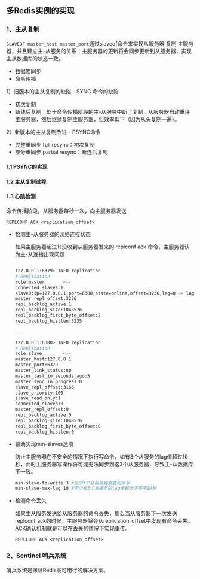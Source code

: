 ## 多Redis实例的实现



### 1、主从复制

`SLAVEOF master_host master_port`通过slaveof命令来实现从服务器 复制 主服务器，并且建立主-从服务的关系：主服务器的更新将会同步更新到从服务器，实现主从数据库的状态一致。

- 数据库同步
- 命令传播



1）旧版本的主从复制的缺陷 - SYNC 命令的缺陷

- 初次复制
- 断线后复制：处于命令传播阶段的主-从服务中断了复制，从服务器自动重连主服务器，然后继续复制主服务器，但效率低下（因为从头复制一遍）。



2）新版本的主从复制改进 - PSYNC命令

- 完整重同步  full resync：初次复制
- 部分重同步 partial resync：断连后复制



#### 1.1 PSYNC的实现

#### 1.2 主从复制过程

#### 1.3 心跳检测

命令传播阶段，从服务器每秒一次，向主服务器发送

`REPLCONF ACK <replication_offset>`

- 检测主-从服务器的网络连接状态

  如果主服务器超过1s没收到从服务器发来的 replconf ack 命令，主服务器认为主-从连接出现问题

  ```bash
  
  127.0.0.1:6379> INFO replication
  # Replication
  role:master		<-- 
  connected_slaves:1
  slave0:ip=127.0.0.1,port=6380,state=online,offset=3236,lag=0 <- lag:间隔上次心跳检测的秒数
  master_repl_offset:3236
  repl_backlog_active:1
  repl_backlog_size:1048576
  repl_backlog_first_byte_offset:2
  repl_backlog_histlen:3235
  
  --- 
  
  127.0.0.1:6380> INFO replication
  # Replication
  role:slave		<-- 
  master_host:127.0.0.1
  master_port:6379
  master_link_status:up
  master_last_io_seconds_ago:5
  master_sync_in_progress:0
  slave_repl_offset:3166
  slave_priority:100
  slave_read_only:1
  connected_slaves:0
  master_repl_offset:0
  repl_backlog_active:0
  repl_backlog_size:1048576
  repl_backlog_first_byte_offset:0
  repl_backlog_histlen:0
  ```

  

- 辅助实现min-slaves选项

  防止主服务器在不安全的情况下执行写命令，如有3个从服务的lag值超过10秒，此时主服务器写操作将可能无法同步到这3个从服务器，导致主-从数据库不一致。

  ```bash
  min-slave-to-write 3 #至少3个从服务器需要同步写 
  min-slave-max-lag 10 #至少有3个从服务的lag值都大于等于10秒
  ```

  

- 检测命令丢失

  如果主从服务发送给从服务器的命令丢失，那么当从服务器下一次发送replconf ack的时候，主服务器将会从replication_offset中发现有命令丢失。ACK确认机制就是可以在丢失的情况下实现重传。

  `REPLCONF ACK <replication_offset>`



### 2、Sentinel 哨兵系统

哨兵系统是保证Redis高可用行的解决方案。

